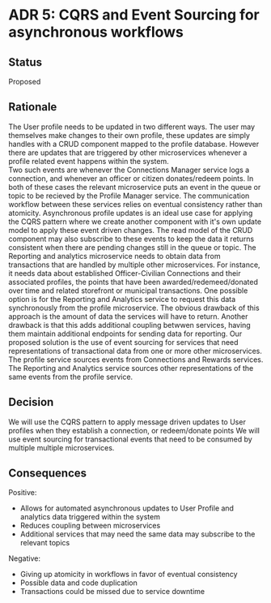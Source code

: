 # ADR 5: CQRS and Event Sourcing for asynchronous workflows  

## Status
Proposed

## Rationale 
The User profile needs to be updated in two different ways. The user may themselves make changes to their own profile, these updates are simply handles with a CRUD component mapped to the profile database.
However there are updates that are triggered by other microservices whenever a profile related event happens within the system.  
Two such events are whenever the Connections Manager service logs a connection, and whenever an officer or citizen donates/redeem points. In both of these cases the relevant microservice puts an event in the queue or topic to be recieved by the Profile Manager service. The communication workflow between these services relies on eventual consistency rather than atomicity.
Asynchronous profile updates is an ideal use case for applying the CQRS pattern where we create another component with it's own update model to apply these event driven changes. The read model of the CRUD component may also subscribe to these events to keep the data it returns consistent when there are pending changes still in the queue or topic.
The Reporting and analytics microservice needs to obtain data from transactions that are handled by multiple other microservices. For instance, it needs data about established Officer-Civilian Connections and their associated profiles, the points that have been awarded/redemeed/donated over time and related storefront or municipal transactions. 
One possible option is for the Reporting and Analytics service to request this data synchronously from the profile microservice. The obvious drawback of this approach is the amount of data the services will have to return. Another drawback is that this adds additional coupling betwwen services, having them maintain additional endpoints for sending data for reporting.
Our proposed solution is the use of event sourcing for services that need representations of transactional data from one or more other microservices. The profile service sources events from Connections and Rewards services. The Reporting and Analytics service sources other representations of the same events from the profile service.

## Decision 
We will use the CQRS pattern to apply message driven updates to User profiles when they establish a connection, or redeem/donate points
We will use event sourcing for transactional events that need to be consumed by multiple multiple microservices.

## Consequences
Positive:
+ Allows for automated asynchronous updates to User Profile and analytics data triggered within the system  
+ Reduces coupling between microservices
+ Additional services that may need the same data may subscribe to the relevant topics   
 
Negative:  
+ Giving up atomicity in workflows in favor of eventual consistency
+ Possible data and code duplication
+ Transactions could be missed due to service downtime
